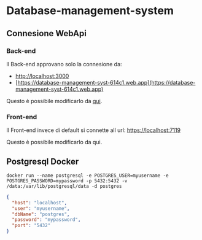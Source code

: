 # Database-management-system

## Connesione WebApi 
### Back-end
Il Back-end approvano solo la connesione da:
- [http://localhost:3000](http://localhost:3000)
- [https://database-management-syst-614c1.web.app](https://database-management-syst-614c1.web.app)

Questo è possibile modificarlo da [qui](https://github.com/simone7687/Database-management-system/blob/master/back-end/Program.cs#L12).
### Front-end
Il Front-end invece di default si connette all url: [https://localhost:7119](https://localhost:7119)

Questo è possibile modificarlo da qui.

## Postgresql Docker
```docker
docker run --name postgresql -e POSTGRES_USER=myusername -e POSTGRES_PASSWORD=mypassword -p 5432:5432 -v /data:/var/lib/postgresql/data -d postgres
```
```json
{
  "host": "localhost",
  "user": "myusername",
  "dbName": "postgres",
  "password": "mypassword",
  "port": "5432"
}
```
